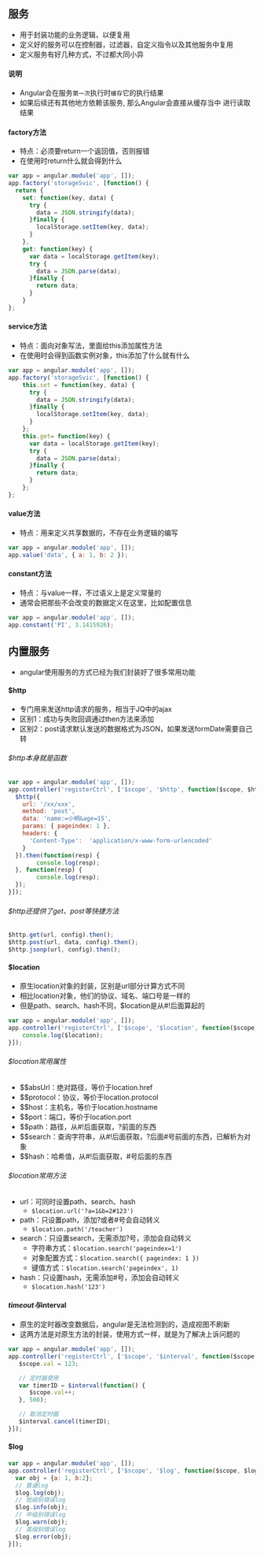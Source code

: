 ## 服务
- 用于封装功能的业务逻辑，以便复用
- 定义好的服务可以在控制器，过滤器，自定义指令以及其他服务中复用
- 定义服务有好几种方式，不过都大同小异

#### 说明
- Angular会在服务`第一次`执行时`缓存`它的执行结果
- 如果后续还有其他地方依赖该服务, 那么Angular会直接从缓存当中	进行读取结果

#### factory方法
- 特点：必须要return一个返回值，否则报错
- 在使用时return什么就会得到什么

```javascript
var app = angular.module('app', []);
app.factory('storageSvic', [function() {
  return {
    set: function(key, data) {
      try {
        data = JSON.stringify(data);
      }finally {
        localStorage.setItem(key, data);
      }
    },
    get: function(key) {
      var data = localStorage.getItem(key);
      try {
      	data = JSON.parse(data);
      }finally {
        return data;
      }
    }
};
```

#### service方法
- 特点：面向对象写法，里面给this添加属性方法
- 在使用时会得到函数实例对象，this添加了什么就有什么

```javascript
var app = angular.module('app', []);
app.factory('storageSvic', [function() {
    this.set = function(key, data) {
	  try {
	    data = JSON.stringify(data);
	  }finally {
	    localStorage.setItem(key, data);
	  }
	};
    this.get= function(key) {
      var data = localStorage.getItem(key);
      try {
      	data = JSON.parse(data);
      }finally {
        return data;
      }
    };
};
```

#### value方法
- 特点：用来定义共享数据的，不存在业务逻辑的编写

```javascript
var app = angular.module('app', []);
app.value('data', { a: 1, b: 2 });
```

#### constant方法
- 特点：与value一样，不过语义上是定义常量的
- 通常会把那些不会改变的数据定义在这里，比如配置信息

```javascript
var app = angular.module('app', []);
app.constant('PI', 3.1415926);
```

## 内置服务
- angular使用服务的方式已经为我们封装好了很多常用功能

#### $http
- 专门用来发送http请求的服务，相当于JQ中的ajax
- 区别1：成功与失败回调通过then方法来添加
- 区别2：post请求默认发送的数据格式为JSON，如果发送formDate需要自己转

###### $http本身就是函数

```javascript
var app = angular.module('app', []);
app.controller('registerCtrl', ['$scope', '$http', function($scope, $http) {
  $http({
    url: '/xx/xxx',
    method: 'post',
    data: 'name:=小明&age=15',
    params: { pageindex: 1 },
    headers: {
      'Content-Type':  'application/x-www-form-urlencoded'
    }
  }).then(function(resp) {
		console.log(resp);
  }, function(resp) {
		console.log(resp);
  });
}]);
```

###### $http还提供了get、post等快捷方法

```javascript
$http.get(url, config).then();
$http.post(url, data, config).then();
$http.jsonp(url, config).then();
```

#### $location
- 原生location对象的封装，区别是url部分计算方式不同
- 相比location对象，他们的协议、域名、端口号是一样的
- 但是path、search、hash不同，$location是从#!后面算起的

```javascript
var app = angular.module('app', []);
app.controller('registerCtrl', ['$scope', '$location', function($scope, $location) {
	console.log($location);
}]);
```

###### $location常用属性
- $$absUrl：绝对路径，等价于location.href
- $$protocol：协议，等价于location.protocol
- $$host：主机名，等价于location.hostname
- $$port：端口，等价于location.port
- $$path：路径，从#!后面获取，?前面的东西
- $$search：查询字符串，从#!后面获取，?后面#号前面的东西，已解析为对象
- $$hash：哈希值，从#!后面获取，#号后面的东西

###### $location常用方法
- url：可同时设置path、search、hash
    + `$location.url('?a=1&b=2#123')`
- path：只设置path，添加?或者#号会自动转义
    + `$location.path('/teacher')`
- search：只设置search，无需添加?号，添加会自动转义
    + 字符串方式：`$location.search('pageindex=1')`
    + 对象配置方式：`$location.search({ pageindex: 1 })`
    + 键值方式：`$location.search('pageindex', 1)`
- hash：只设置hash，无需添加#号，添加会自动转义
    + `$location.hash('123')`

#### $timeout与$interval
- 原生的定时器改变数据后，angular是无法检测到的，造成视图不刷新
- 这两方法是对原生方法的封装，使用方式一样，就是为了解决上诉问题的

```javascript
var app = angular.module('app', []);
app.controller('registerCtrl', ['$scope', '$interval', function($scope, $interval) {
   $scope.val = 123;

   // 定时器使用
   var timerID = $interval(function() {
      $scope.val++;
   }, 500);

   // 取消定时器
   $interval.cancel(timerID);
}]);
```

#### $log

```javascript
var app = angular.module('app', []);
app.controller('registerCtrl', ['$scope', '$log', function($scope, $log) {
  var obj = {a: 1, b:2};
  // 普通log
  $log.log(obj);
  // 低级别错误log
  $log.info(obj);
  // 中级别错误log
  $log.warn(obj);
  // 高级别错误log
  $log.error(obj);
}]);
```
